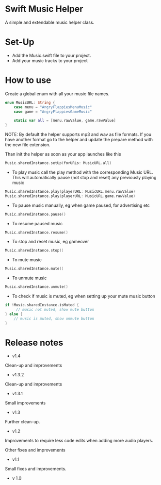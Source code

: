 # Swift Music Helper

A simple and extendable music helper class.

# Set-Up

- Add the Music.swift file to your project.
- Add your music tracks to your project

# How to use

Create a global enum with all your music file names.

```swift
enum MusicURL: String {
    case menu = "AngryFlappiesMenuMusic"
    case game = "AngryFlappiesGameMusic"
    
    static var all = [menu.rawValue, game.rawValue]
}
```

NOTE: By default the helper supports mp3 and wav as file formats. If you have another format go to the helper and update the prepare method with the new file extension.

Than init the helper as soon as your app launches like this

```swift
Music.sharedInstance.setUp(forURLs: MusicURL.all)
```

- To play music call the play method with the corresponding Music URL. This will automatically pause (not stop and reset) any previously playing music
```swift
Music.sharedInstance.play(playerURL: MusicURL.menu.rawValue)
Music.sharedInstance.play(playerURL: MusicURL.game.rawValue)
```

- To pause music manually, eg when game paused, for advertising etc
```swift
Music.sharedInstance.pause()
```

- To resume paused music
```swift
Music.sharedInstance.resume()
```

- To stop and reset music, eg gameover
```swift
Music.sharedInstance.stop()
```

- To mute music
```swift
Music.sharedInstance.mute()
```

- To unmute music
```swift
Music.sharedInstance.unmute()
```

- To check if music is muted, eg when setting up your mute music button
```swift
if !Music.sharedInstance.isMuted {
     // music not muted, show mute button
} else {
    // music is muted, show unmute button
}
```

# Release notes

- v1.4

Clean-up and improvements

- v1.3.2

Clean-up and improvements

- v1.3.1

Small improvements

- v1.3

Further clean-up.

- v1.2

Improvements to require less code edits when adding more audio players.

Other fixes and improvements

- v1.1

Small fixes and improvements.

- v 1.0
